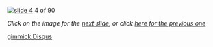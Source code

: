 [![slide 4](https://dl.dropboxusercontent.com/u/2977490/presentations/cookbook/img4.jpg)](05.md)
4 of 90

_Click on the image for the [next slide](05.md), or click [here for the previous one](03.md)_

[gimmick:Disqus](theodox-github)